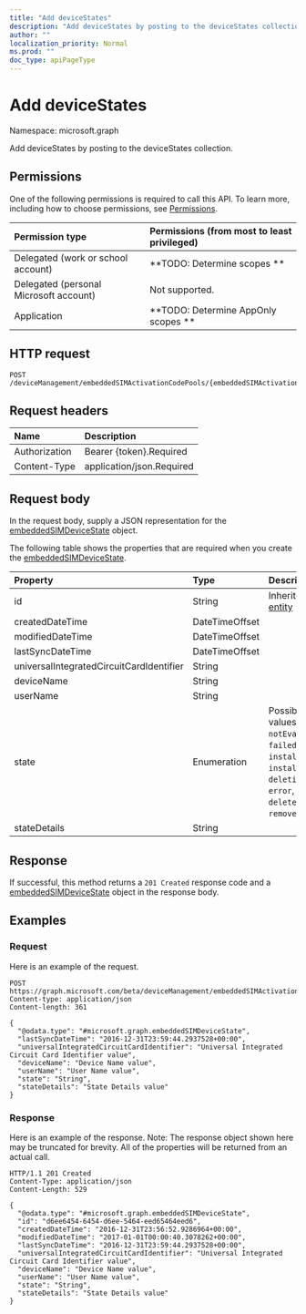 ```yaml
---
title: "Add deviceStates"
description: "Add deviceStates by posting to the deviceStates collection."
author: ""
localization_priority: Normal
ms.prod: ""
doc_type: apiPageType
---
```


# Add deviceStates

Namespace: microsoft.graph

Add deviceStates by posting to the deviceStates collection.

## Permissions
One of the following permissions is required to call this API. To learn more, including how to choose permissions, see [Permissions](/concepts/permissions-reference.md).

|Permission type|Permissions (from most to least privileged)|
|:---|:---|
|Delegated (work or school account)|**TODO: Determine scopes **|
|Delegated (personal Microsoft account)|Not supported.|
|Application|**TODO: Determine AppOnly scopes **|

## HTTP request
<!-- {
  "blockType": "ignored"
}
-->
``` http
POST /deviceManagement/embeddedSIMActivationCodePools/{embeddedSIMActivationCodePoolId}/deviceStates/$ref
```

## Request headers
|Name|Description|
|:---|:---|
|Authorization|Bearer {token}.Required|
|Content-Type|application/json.Required|

## Request body
In the request body, supply a JSON representation for the [embeddedSIMDeviceState](../resources/embeddedsimdevicestate.md) object.

The following table shows the properties that are required when you create the [embeddedSIMDeviceState](../resources/embeddedsimdevicestate.md).

|Property|Type|Description|
|:---|:---|:---|
|id|String| Inherited from [entity](../resources/entity.md)|
|createdDateTime|DateTimeOffset||
|modifiedDateTime|DateTimeOffset||
|lastSyncDateTime|DateTimeOffset||
|universalIntegratedCircuitCardIdentifier|String||
|deviceName|String||
|userName|String||
|state|Enumeration| Possible values are: `notEvaluated`, `failed`, `installing`, `installed`, `deleting`, `error`, `deleted`, `removedByUser`.|
|stateDetails|String||



## Response
If successful, this method returns a `201 Created` response code and a [embeddedSIMDeviceState](../resources/embeddedsimdevicestate.md) object in the response body.

## Examples

### Request
Here is an example of the request.
<!-- {
  "blockType": "request",
  "name": "create_embeddedsimdevicestate_from_"
}
-->
``` http
POST https://graph.microsoft.com/beta/deviceManagement/embeddedSIMActivationCodePools/{embeddedSIMActivationCodePoolId}/deviceStates
Content-type: application/json
Content-length: 361

{
  "@odata.type": "#microsoft.graph.embeddedSIMDeviceState",
  "lastSyncDateTime": "2016-12-31T23:59:44.2937528+00:00",
  "universalIntegratedCircuitCardIdentifier": "Universal Integrated Circuit Card Identifier value",
  "deviceName": "Device Name value",
  "userName": "User Name value",
  "state": "String",
  "stateDetails": "State Details value"
}
```

### Response
Here is an example of the response. Note: The response object shown here may be truncated for brevity. All of the properties will be returned from an actual call.
<!-- {
  "blockType": "response",
  "truncated": true,
  "@odata.type": "microsoft.graph.embeddedsimdevicestate"
}
-->
``` http
HTTP/1.1 201 Created
Content-Type: application/json
Content-Length: 529

{
  "@odata.type": "#microsoft.graph.embeddedSIMDeviceState",
  "id": "d6ee6454-6454-d6ee-5464-eed65464eed6",
  "createdDateTime": "2016-12-31T23:56:52.9286964+00:00",
  "modifiedDateTime": "2017-01-01T00:00:40.3078262+00:00",
  "lastSyncDateTime": "2016-12-31T23:59:44.2937528+00:00",
  "universalIntegratedCircuitCardIdentifier": "Universal Integrated Circuit Card Identifier value",
  "deviceName": "Device Name value",
  "userName": "User Name value",
  "state": "String",
  "stateDetails": "State Details value"
}
```

